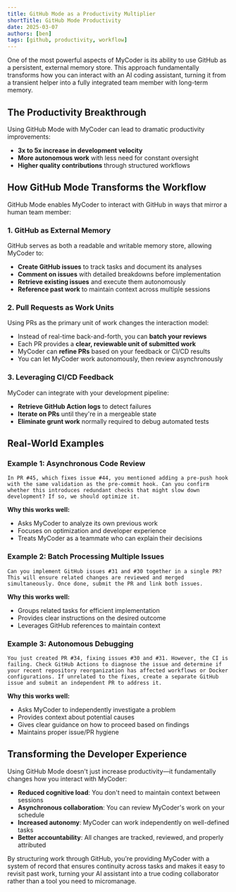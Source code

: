 ```yaml
---
title: GitHub Mode as a Productivity Multiplier
shortTitle: GitHub Mode Productivity
date: 2025-03-07
authors: [ben]
tags: [github, productivity, workflow]
---
```


One of the most powerful aspects of MyCoder is its ability to use GitHub as a persistent, external memory store. This approach fundamentally transforms how you can interact with an AI coding assistant, turning it from a transient helper into a fully integrated team member with long-term memory.

<!-- truncate -->

## The Productivity Breakthrough

Using GitHub Mode with MyCoder can lead to dramatic productivity improvements:

- **3x to 5x increase in development velocity**
- **More autonomous work** with less need for constant oversight
- **Higher quality contributions** through structured workflows

## How GitHub Mode Transforms the Workflow

GitHub Mode enables MyCoder to interact with GitHub in ways that mirror a human team member:

### 1. GitHub as External Memory

GitHub serves as both a readable and writable memory store, allowing MyCoder to:

- **Create GitHub issues** to track tasks and document its analyses
- **Comment on issues** with detailed breakdowns before implementation
- **Retrieve existing issues** and execute them autonomously
- **Reference past work** to maintain context across multiple sessions

### 2. Pull Requests as Work Units

Using PRs as the primary unit of work changes the interaction model:

- Instead of real-time back-and-forth, you can **batch your reviews**
- Each PR provides a **clear, reviewable unit of submitted work**
- MyCoder can **refine PRs** based on your feedback or CI/CD results
- You can let MyCoder work autonomously, then review asynchronously

### 3. Leveraging CI/CD Feedback

MyCoder can integrate with your development pipeline:

- **Retrieve GitHub Action logs** to detect failures
- **Iterate on PRs** until they're in a mergeable state
- **Eliminate grunt work** normally required to debug automated tests

## Real-World Examples

### Example 1: Asynchronous Code Review

```
In PR #45, which fixes issue #44, you mentioned adding a pre-push hook with the same validation as the pre-commit hook. Can you confirm whether this introduces redundant checks that might slow down development? If so, we should optimize it.
```

**Why this works well:**
- Asks MyCoder to analyze its own previous work
- Focuses on optimization and developer experience
- Treats MyCoder as a teammate who can explain their decisions

### Example 2: Batch Processing Multiple Issues

```
Can you implement GitHub issues #31 and #30 together in a single PR? This will ensure related changes are reviewed and merged simultaneously. Once done, submit the PR and link both issues.
```

**Why this works well:**
- Groups related tasks for efficient implementation
- Provides clear instructions on the desired outcome
- Leverages GitHub references to maintain context

### Example 3: Autonomous Debugging

```
You just created PR #34, fixing issues #30 and #31. However, the CI is failing. Check GitHub Actions to diagnose the issue and determine if your recent repository reorganization has affected workflows or Docker configurations. If unrelated to the fixes, create a separate GitHub issue and submit an independent PR to address it.
```

**Why this works well:**
- Asks MyCoder to independently investigate a problem
- Provides context about potential causes
- Gives clear guidance on how to proceed based on findings
- Maintains proper issue/PR hygiene

## Transforming the Developer Experience

Using GitHub Mode doesn't just increase productivity—it fundamentally changes how you interact with MyCoder:

- **Reduced cognitive load**: You don't need to maintain context between sessions
- **Asynchronous collaboration**: You can review MyCoder's work on your schedule
- **Increased autonomy**: MyCoder can work independently on well-defined tasks
- **Better accountability**: All changes are tracked, reviewed, and properly attributed

By structuring work through GitHub, you're providing MyCoder with a system of record that ensures continuity across tasks and makes it easy to revisit past work, turning your AI assistant into a true coding collaborator rather than a tool you need to micromanage.